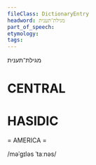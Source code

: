 ```yaml
---
fileClass: DictionaryEntry
headword: מגילת־תּענית
part_of_speech: 
etymology: 
tags: 
---
```

מגילת־תּענית

CENTRAL
========

HASIDIC
=======
= AMERICA = 

/məˈgɪləs ˈtaːnəs/